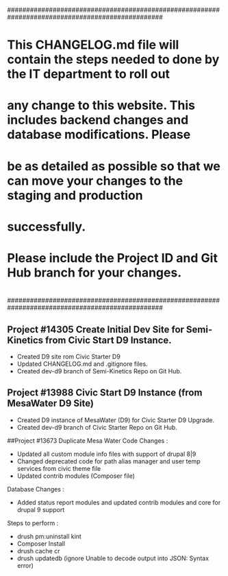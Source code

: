 #################################################################################################
#
# This CHANGELOG.md file will contain the steps needed to done by the IT department to roll out
# any change to this website. This includes backend changes and database modifications. Please
# be as detailed as possible so that we can move your changes to the staging and production
# successfully.
#
# Please include the Project ID and Git Hub branch for your changes.
#
#################################################################################################

## Project #14305 Create Initial Dev Site for Semi-Kinetics from Civic Start D9 Instance.
- Created D9 site rom Civic Starter D9
- Updated CHANGELOG.md and .gitignore files.
- Created dev-d9 branch of Semi-Kinetics Repo on Git Hub.

## Project #13988 Civic Start D9 Instance (from MesaWater D9 Site)
- Created D9 instance of MesaWater (D9) for Civic Starter D9 Upgrade.
- Created dev-d9 branch of Civic Starter Repo on Git Hub.

##Project #13673 Duplicate Mesa Water
Code Changes :
- Updated all custom module info files with support of drupal 8|9
- Changed deprecated code for path alias manager and user temp services from civic theme file
- Updated contrib modules (Composer file)

Database Changes :
- Added status report modules and updated contrib modules and core for drupal 9 support

Steps to perform :
- drush pm:uninstall kint
- Composer Install
- drush cache cr
- drush updatedb  (ignore Unable to decode output into JSON: Syntax error)


